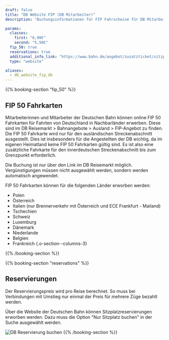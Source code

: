 ```yaml
---
draft: false
title: "DB Website FIP (DB Mitarbeiter)"
description: "Buchungsinformationen für FIP Fahrscheine für DB Mitarbeiter für deutsche Nachbarländer"

params:
  classes:
    first: "6,90€"
    second: "5,50€"
  fip_50: true
  reservations: true
  additional_info_link: "https://www.bahn.de/angebot/zusatzticket/sitzplatzreservierung"
  type: "website"

aliases:
  - db_website_fip_db
---
```


{{% booking-section "fip_50" %}}

## FIP 50 Fahrkarten

Mitarbeiterinnen und Mitarbeiter der Deutschen Bahn können online FIP 50 Fahrkarten für Fahrten von Deutschland in Nachbarländer erwerben. Diese sind im DB Reisemarkt > Bahnangebote > Ausland > FIP-Angebot zu finden. Die FIP 50 Fahrkarte wird nur für den ausländischen Streckenabschnitt ausgestellt. Dies ist insbesonders für die Angestellten der DB wichtig, da im eigenen Heimatland keine FIP 50 Fahrkarten gültig sind. Es ist also eine zusätzliche Fahrkarte für den innerdeutschen Streckenabschnitt bis zum Grenzpunkt erforderlich.

Die Buchung ist nur über den Link im DB Reisemarkt möglich. Vergünstigungen müssen nicht ausgewählt werden, sondern werden automatisch angewendet.

FIP 50 Fahrkarten können für die folgenden Länder erworben werden:

<!-- prettier-ignore -->
- Polen
- Österreich
- Italien (nur Brennerverkehr mit Österreich und ECE Frankfurt - Mailand)
- Tschechien
- Schweiz
- Luxemburg
- Dänemark
- Niederlande
- Belgien
- Frankreich
{.o-section--columns-3}

{{% /booking-section %}}

{{% booking-section "reservations" %}}

## Reservierungen

Der Reservierungspreis wird pro Reise berechnet. So muss bei Verbindungen mit Umstieg nur einmal der Preis für mehrere Züge bezahlt werden.

Über die Website der Deutschen Bahn können Sitzplatzreservierungen erworben werden. Dazu muss die Option "Nur Sitzplatz buchen" in der Suche ausgewählt werden.

![DB Reservierung buchen](db_reservation.webp)
{{% /booking-section %}}
